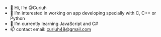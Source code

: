 - 👋 Hi, I’m @Curiuh
- 👀 I’m interested in working on app developing specially with C, C++ or Python
- 🌱 I’m currently learning JavaScript and C#
- 📫 contact email: curiuh48@gmail.com

<!---
Curiuh/Curiuh is a ✨ special ✨ repository because its `README.md` (this file) appears on your GitHub profile.
You can click the Preview link to take a look at your changes.
--->
